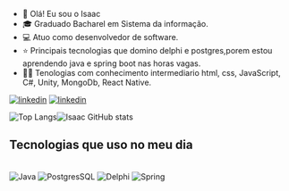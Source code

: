 - 👋 Olá! Eu sou o Isaac 
- 🎓 Graduado Bacharel em Sistema da informação.
- 💻 Atuo como desenvolvedor de software. 
- ⭐ Principais tecnologias que domino delphi e postgres,porem estou aprendendo java e spring boot nas horas vagas.
- 👨‍🎓 Tenologias com conhecimento intermediario html, css, JavaScript, C#, Unity, MongoDb, React Native.

[![linkedin](https://img.shields.io/badge/LinkedIn-0077B5?style=for-the-badge&logo=linkedin&logoColor=white)](https://www.linkedin.com/in/isaac-c-santos/)
[![linkedin](https://img.shields.io/badge/Instagram-E4405F?style=for-the-badge&logo=instagram&logoColor=white)]()

![Top Langs](https://github-readme-stats.vercel.app/api/top-langs/?username=ThiagoZellMendes&layout=compact&langs_count=4&theme=dark)![Isaac GitHub stats](https://github-readme-stats.vercel.app/api?username=IsaacCSantos&&count_private=true&hide=issues,contribs&show_icons=true&theme=dark&include_all_commits=true)

## Tecnologias que uso no meu dia

<div style="display: inline_block">
<br/>
<img align="center" alt="Java" src="https://img.shields.io/badge/Java-ED8B00?style=for-the-badge&logo=java&logoColor=white">
<img align="center" alt="PostgresSQL" src="https://img.shields.io/badge/PostgreSQL-316192?style=for-the-badge&logo=postgresql&logoColor=white">
<img align="center" alt="Delphi" src="https://img.shields.io/badge/Delphi_RAD_Studio-B22222?style=for-the-badge&logo=delphi&logoColor=white">
<img align="center" alt="Spring" src="https://img.shields.io/badge/Spring-6DB33F?style=for-the-badge&logo=spring&logoColor=white">
</div>
